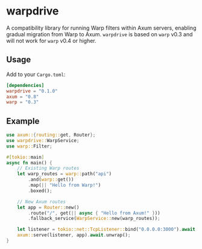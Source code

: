 # warpdrive

A compatibility library for running Warp filters within Axum servers, enabling gradual migration from Warp to Axum. `warpdrive` is based on `warp` v0.3 and will not work for `warp` v0.4 or higher.

## Usage

Add to your `Cargo.toml`:
```toml
[dependencies]
warpdrive = "0.1.0"
axum = "0.8"
warp = "0.3"
```

## Example

```rust
use axum::{routing::get, Router};
use warpdrive::WarpService;
use warp::Filter;

#[tokio::main]
async fn main() {
    // Existing Warp routes
    let warp_routes = warp::path("api")
        .and(warp::get())
        .map(|| "Hello from Warp!")
        .boxed();

    // New Axum routes
    let app = Router::new()
        .route("/", get(|| async { "Hello from Axum!" }))
        .fallback_service(WarpService::new(warp_routes));

    let listener = tokio::net::TcpListener::bind("0.0.0.0:3000").await.unwrap();
    axum::serve(listener, app).await.unwrap();
}
